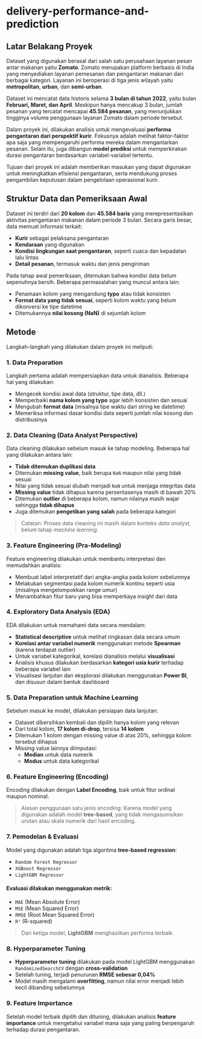 # delivery-performance-and-prediction
## Latar Belakang Proyek
Dataset yang digunakan berasal dari salah satu perusahaan layanan pesan antar makanan yaitu **Zomato**. Zomato merupakan platform berbasis di India yang menyediakan layanan pemesanan dan pengantaran makanan dari berbagai kategori. Layanan ini beroperasi di tiga jenis wilayah yaitu **metropolitan**, **urban**, dan **semi-urban**.

Dataset ini mencatat data historis selama **3 bulan di tahun 2022**, yaitu bulan **Februari, Maret, dan April**. Meskipun hanya mencakup 3 bulan, jumlah pesanan yang tercatat mencapai **45.584 pesanan**, yang menunjukkan tingginya volume penggunaan layanan Zomato dalam periode tersebut.

Dalam proyek ini, dilakukan analisis untuk mengevaluasi **performa pengantaran dari perspektif kurir**. Fokusnya adalah melihat faktor-faktor apa saja yang mempengaruhi performa mereka dalam mengantarkan pesanan. Selain itu, juga dibangun **model prediksi** untuk memperkirakan durasi pengantaran berdasarkan variabel-variabel tertentu. 

Tujuan dari proyek ini adalah memberikan masukan yang dapat digunakan untuk meningkatkan efisiensi pengantaran, serta mendukung proses pengambilan keputusan dalam pengelolaan operasional kurir.

## Struktur Data dan Pemeriksaan Awal
Dataset ini terdiri dari **20 kolom** dan **45.584 baris** yang merepresentasikan aktivitas pengantaran makanan dalam periode 3 bulan. Secara garis besar, data memuat informasi terkait:
- **Kurir** sebagai pelaksana pengantaran
- **Kendaraan** yang digunakan
- **Kondisi lingkungan saat pengantaran**, seperti cuaca dan kepadatan lalu lintas
- **Detail pesanan**, termasuk waktu dan jenis pengiriman

Pada tahap awal pemeriksaan, ditemukan bahwa kondisi data belum sepenuhnya bersih. Beberapa permasalahan yang muncul antara lain:
- Penamaan kolom yang mengandung **typo** atau tidak konsisten
- **Format data yang tidak sesuai**, seperti kolom waktu yang belum dikonversi ke tipe datetime
- Ditemukannya **nilai kosong (NaN)** di sejumlah kolom

## Metode
Langkah-langkah yang dilakukan dalam proyek ini meliputi:

### 1. Data Preparation
Langkah pertama adalah mempersiapkan data untuk dianalisis. Beberapa hal yang dilakukan:
- Mengecek kondisi awal data (struktur, tipe data, dll.)
- Memperbaiki **nama kolom yang typo** agar lebih konsisten dan sesuai
- Mengubah **format data** (misalnya tipe waktu dari string ke datetime)
- Memeriksa informasi dasar kondisi data seperti jumlah nilai kosong dan distribusinya

### 2. Data Cleaning (Data Analyst Perspective)
Data cleaning dilakukan sebelum masuk ke tahap modeling. Beberapa hal yang dilakukan antara lain:
- **Tidak ditemukan duplikasi data**
- Ditemukan **missing value**, baik berupa `NaN` maupun nilai yang tidak sesuai
- Nilai yang tidak sesuai diubah menjadi `NaN` untuk menjaga integritas data
- **Missing value** tidak dihapus karena persentasenya masih di bawah 20%
- Ditemukan **outlier** di beberapa kolom, namun nilainya masih wajar sehingga **tidak dihapus**
- Juga ditemukan **pengetikan yang salah** pada beberapa kategori

> Catatan: Proses data cleaning ini masih dalam konteks *data analyst*, belum tahap *machine learning*.

### 3. Feature Engineering (Pra-Modeling)
Feature engineering dilakukan untuk membantu interpretasi dan memudahkan analisis:
- Membuat label interpretatif dari angka-angka pada kolom sebelumnya
- Melakukan segmentasi pada kolom numerik kontinu seperti usia (misalnya mengelompokkan range umur)
- Menambahkan fitur baru yang bisa memperkaya insight dari data

### 4. Exploratory Data Analysis (EDA)
EDA dilakukan untuk memahami data secara mendalam:
- **Statistical descriptive** untuk melihat ringkasan data secara umum
- **Korelasi antar variabel numerik** menggunakan metode **Spearman** (karena terdapat outlier)
- Untuk variabel kategorikal, korelasi dianalisis melalui **visualisasi**
- Analisis khusus dilakukan berdasarkan **kategori usia kurir** terhadap beberapa variabel lain
- Visualisasi lanjutan dan eksplorasi dilakukan menggunakan **Power BI**, dan disusun dalam bentuk dashboard

### 5. Data Preparation untuk Machine Learning
Sebelum masuk ke model, dilakukan persiapan data lanjutan:
- Dataset dibersihkan kembali dan dipilih hanya kolom yang relevan
- Dari total kolom, **17 kolom di-drop**, tersisa **14 kolom**
- Ditemukan 1 kolom dengan missing value di atas 20%, sehingga kolom tersebut dihapus
- Missing value lainnya diimputasi:
  - **Median** untuk data numerik
  - **Modus** untuk data kategorikal

### 6. Feature Engineering (Encoding)
Encoding dilakukan dengan **Label Encoding**, baik untuk fitur ordinal maupun nominal.
> Alasan penggunaan satu jenis encoding:
> Karena model yang digunakan adalah model **tree-based**, yang tidak mengasumsikan urutan atau skala numerik dari hasil encoding.

### 7. Pemodelan & Evaluasi
Model yang digunakan adalah tiga algoritma **tree-based regression**:
- `Random Forest Regressor`
- `XGBoost Regressor`
- `LightGBM Regressor`

#### Evaluasi dilakukan menggunakan metrik:
- `MAE` (Mean Absolute Error)
- `MSE` (Mean Squared Error)
- `RMSE` (Root Mean Squared Error)
- `R²` (R-squared)

> Dari ketiga model, **LightGBM** menghasilkan performa terbaik.

### 8. Hyperparameter Tuning
- **Hyperparameter tuning** dilakukan pada model LightGBM menggunakan `RandomizedSearchCV` dengan **cross-validation**
- Setelah tuning, terjadi penurunan **RMSE sebesar 0,04%**
- Model masih mengalami **overfitting**, namun nilai error menjadi lebih kecil dibanding sebelumnya

### 9. Feature Importance
Setelah model terbaik dipilih dan dituning, dilakukan analisis **feature importance** untuk mengetahui variabel mana saja yang paling berpengaruh terhadap durasi pengantaran.








